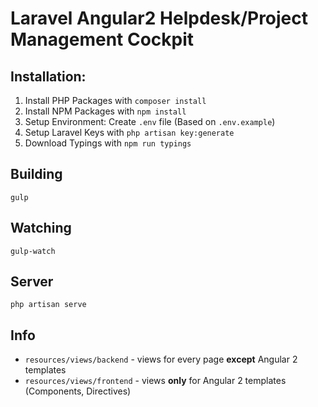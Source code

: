 # Laravel Angular2 Helpdesk/Project Management Cockpit

## Installation:

1. Install PHP Packages with `composer install`
2. Install NPM Packages with `npm install`
3. Setup Environment: Create `.env` file (Based on `.env.example`)
4. Setup Laravel Keys with `php artisan key:generate`
5. Download Typings with `npm run typings`


## Building

```gulp```

## Watching

```gulp-watch```

## Server

```php artisan serve```

## Info

* `resources/views/backend` - views for every page **except** Angular 2 templates
* `resources/views/frontend` - views **only** for Angular 2 templates (Components, Directives)

